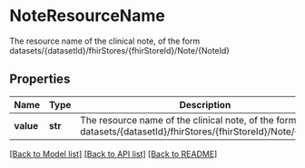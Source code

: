 # NoteResourceName

The resource name of the clinical note, of the form datasets/{datasetId}/fhirStores/{fhirStoreId}/Note/{NoteId}
## Properties
Name | Type | Description | Notes
------------ | ------------- | ------------- | -------------
**value** | **str** | The resource name of the clinical note, of the form datasets/{datasetId}/fhirStores/{fhirStoreId}/Note/{NoteId} | 

[[Back to Model list]](../README.md#documentation-for-models) [[Back to API list]](../README.md#documentation-for-api-endpoints) [[Back to README]](../README.md)


